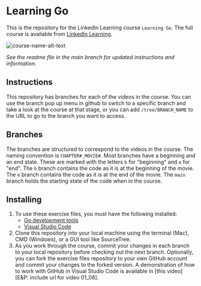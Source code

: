 # Learning Go
This is the repository for the LinkedIn Learning course `Learning Go`. The full course is available from [LinkedIn Learning][lil-course-url].

![course-name-alt-text][lil-thumbnail-url] 

_See the readme file in the main branch for updated instructions and information._
## Instructions
This repository has branches for each of the videos in the course. You can use the branch pop up menu in github to switch to a specific branch and take a look at the course at that stage, or you can add `/tree/BRANCH_NAME` to the URL to go to the branch you want to access.

## Branches
The branches are structured to correspond to the videos in the course. The naming convention is `CHAPTER#_MOVIE#`. 
Most branches have a beginning and an end state. These are marked with the letters `b` for "beginning" and `e` for "end". The `b` branch contains the code as it is at the beginning of the movie. The `e` branch contains the code as it is at the end of the movie. The `main` branch holds the starting state of the code when in the course.

## Installing
1. To use these exercise files, you must have the following installed:
	- [Go development tools](https://golang.org/dl/)
	- [Visual Studio Code](https://code.visualstudio.com/download)
2. Clone this repository into your local machine using the terminal (Mac), CMD (Windows), or a GUI tool like SourceTree.
3. As you work through the course, commit your changes in each branch to your local repository before checking out the next branch. Optionally, you can fork the exercise files repository to your own GitHub account and commit your changes to the forked version. A demonstration of how to work with GitHub in Visual Studio Code is available in [this video][E&P: include url for video 01_08].


[0]: # (Replace these placeholder URLs with actual course URLs)

[lil-course-url]: https://www.linkedin.com/learning/
[lil-thumbnail-url]: http://

